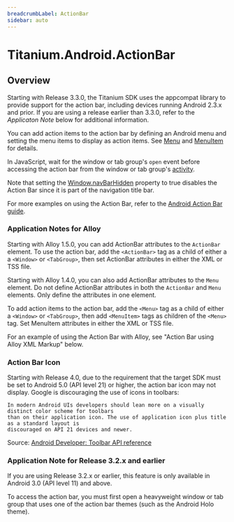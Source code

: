 ```yaml
---
breadcrumbLabel: ActionBar
sidebar: auto
---
```


# Titanium.Android.ActionBar

<ProxySummary/>

## Overview

Starting with Release 3.3.0, the Titanium SDK uses the appcompat library to provide support for
the action bar, including devices running Android 2.3.x and prior. If you are using a release earlier
than 3.3.0, refer to the _Applicaton Note_ below for additional information.

You can add action items to the action bar by defining an Android menu and setting the
menu items to display as action items. See [Menu](Titanium.Android.Menu) and
[MenuItem](Titanium.Android.MenuItem) for details.

In JavaScript, wait for the window or tab group's `open` event before accessing
the action bar from the window or tab group's [activity](Titanium.Android.Activity).

Note that setting the [Window.navBarHidden](Titanium.UI.Window.navBarHidden) property
to true disables the Action Bar since it is part of the navigation title bar.

For more examples on using the Action Bar, refer to the
[Android Action Bar guide](https://docs.appcelerator.com/platform/latest/#!/guide/Android_Action_Bar).

### Application Notes for Alloy

Starting with Alloy 1.5.0, you can add ActionBar attributes to the `ActionBar` element.
To use the action bar, add the `<ActionBar>` tag as a child of either a
a `<Window>` or `<TabGroup>`, then set ActionBar attributes in either the XML or TSS file.

Starting with Alloy 1.4.0, you can also add ActionBar attributes to the `Menu` element.
Do not define ActionBar attributes in both the `ActionBar` and `Menu` elements. Only define the
attributes in one element.

To add action items to the action bar, add the `<Menu>` tag as a child of either
a `<Window>` or `<TabGroup>`, then add `<MenuItem>` tags as children of the `<Menu>` tag.
Set MenuItem attributes in either the XML or TSS file.

For an example of using the Action Bar with Alloy, see "Action Bar using Alloy XML Markup" below.

### Action Bar Icon

Starting with Release 4.0, due to the requirement that the target SDK must be set to Android 5.0
(API level 21) or higher, the action bar icon may not display. Google is discouraging
the use of icons in toolbars:

    In modern Android UIs developers should lean more on a visually distinct color scheme for toolbars
    than on their application icon. The use of application icon plus title as a standard layout is
    discouraged on API 21 devices and newer.

Source: [Android Developer: Toolbar API reference](https://developer.android.com/reference/android/support/v7/widget/Toolbar.html)

### Application Note for Release 3.2.x and earlier

If you are using Release 3.2.x or earlier, this feature is only available in Android 3.0
(API level 11) and above.

To access the action bar, you must first open a heavyweight window or tab group that
uses one of the action bar themes (such as the Android Holo theme).

<ApiDocs/>
